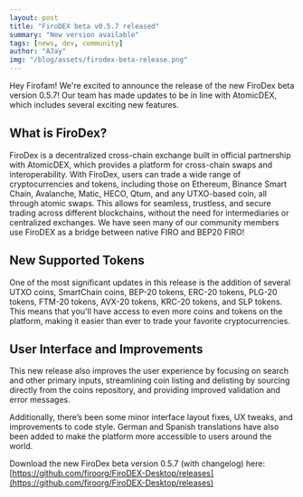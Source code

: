```yaml
---
layout: post
title: "FiroDEX beta v0.5.7 released"
summary: "New version available"
tags: [news, dev, community]
author: "AJay"
img: "/blog/assets/firodex-beta-release.png"
---
```

Hey Firofam! We're excited to announce the release of the new FiroDex beta version 0.5.7! Our team has made updates to be in line with AtomicDEX, which includes several exciting new features. 

## What is FiroDex? 
FiroDex is a decentralized cross-chain exchange built in official partnership with AtomicDEX, which provides a platform for cross-chain swaps and interoperability. With FiroDex, users can trade a wide range of cryptocurrencies and tokens, including those on Ethereum, Binance Smart Chain, Avalanche, Matic, HECO, Qtum, and any UTXO-based coin, all through atomic swaps. This allows for seamless, trustless, and secure trading across different blockchains, without the need for intermediaries or centralized exchanges. We have seen many of our community members use FiroDEX as a bridge between native FIRO and BEP20 FIRO! 

## New Supported Tokens 
One of the most significant updates in this release is the addition of several UTXO coins, SmartChain coins, BEP-20 tokens, ERC-20 tokens, PLG-20 tokens, FTM-20 tokens, AVX-20 tokens, KRC-20 tokens, and SLP tokens. This means that you'll have access to even more coins and tokens on the platform, making it easier than ever to trade your favorite cryptocurrencies. 

## User Interface and Improvements 
This new release also improves the user experience by focusing on search and other primary inputs, streamlining coin listing and delisting by sourcing directly from the coins repository, and providing improved validation and error messages. 

Additionally, there’s been some minor interface layout fixes, UX tweaks, and improvements to code style. German and Spanish translations have also been added to make the platform more accessible to users around the world. 

Download the new FiroDex beta version 0.5.7 (with changelog) here: [https://github.com/firoorg/FiroDEX-Desktop/releases](https://github.com/firoorg/FiroDEX-Desktop/releases)
